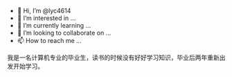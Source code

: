 - 👋 Hi, I’m @lyc4614
- 👀 I’m interested in ...
- 🌱 I’m currently learning ...
- 💞️ I’m looking to collaborate on ...
- 📫 How to reach me ...

<!---
lyc4614/lyc4614 is a ✨ special ✨ repository because its `README.md` (this file) appears on your GitHub profile.
You can click the Preview link to take a look at your changes.
--->
 我是一名计算机专业的毕业生，读书的时候没有好好学习知识，毕业后两年重新出发开始学习。
